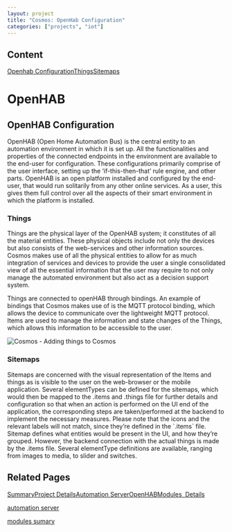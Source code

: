 ```yaml
---
layout: project
title: "Cosmos: OpenHab Configuration"
categories: ["projects", "iot"]
---  
```


Content
-------

[Openhab Configuration](#Openhab-configuration)[Things](#things)[Sitemaps](#sitemaps)

OpenHAB
=======

OpenHAB Configuration
---------------------

OpenHAB (Open Home Automation Bus) is the central entity to an automation environment in which it is set up. All the functionalities and properties of the connected endpoints in the environment are available to the end-user for configuration. These configurations primarily comprise of the user interface, setting up the ‘if-this-then-that’ rule engine, and other parts. OpenHAB is an open platform installed and configured by the end-user, that would run solitarily from any other online services. As a user, this gives them full control over all the aspects of their smart environment in which the platform is installed.

### Things

Things are the physical layer of the OpenHAB system; it constitutes of all the material entities. These physical objects include not only the devices but also consists of the web-services and other information sources. Cosmos makes use of all the physical entities to allow for as much integration of services and devices to provide the user a single consolidated view of all the essential information that the user may require to not only manage the automated environment but also act as a decision support system.  
  
Things are connected to openHAB through bindings. An example of bindings that Cosmos makes use of is the MQTT protocol binding, which allows the device to communicate over the lightweight MQTT protocol. Items are used to manage the information and state changes of the Things, which allows this information to be accessible to the user.

![Cosmos - Adding things to Cosmos](https://project-odyssey.s3.us-east-2.amazonaws.com/3f967d917fe2c6dd40f81614b2cab2ae.png)

### Sitemaps

Sitemaps are concerned with the visual representation of the Items and things as is visible to the user on the web-browser or the mobile application. Several elementTypes can be defined for the sitemaps, which would then be mapped to the .items and .things file for further details and configuration so that when an action is performed on the UI end of the application, the corresponding steps are taken/performed at the backend to implement the necessary measures. Please note that the icons and the relevant labels will not match, since they’re defined in the \`.items\` file. Sitemap defines what entities would be present in the UI, and how they’re grouped. However, the backend connection with the actual things is made by the .items file. Several elementType definitions are available, ranging from images to media, to slider and switches.

Related Pages
-------------

[Summary](../2017-11-02cosmos.markdown)[Project Details](2017-11-02-cosmos-01-project-details.markdown)[Automation Server](2017-11-02-cosmos-02-automation-server.markdown)[OpenHAB](2017-11-02-cosmos-03-openhab.markdown)[Modules  Details](2017-11-02-cosmos-04-modules-00-Introduction.markdown)

[automation server](2017-11-02-cosmos-02-automation-server.markdown)

[modules sumary](2017-11-02-cosmos-04-modules-00-Introduction.markdown)

